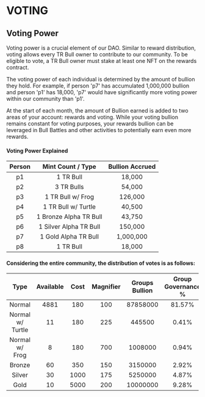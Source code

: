 # VOTING

## Voting Power

Voting power is a crucial element of our DAO. Similar to reward distribution, voting allows every TR Bull owner to contribute to our community. To be eligible to vote, a TR Bull owner must stake at least one NFT on the rewards contract.

The voting power of each individual is determined by the amount of bullion they hold. For example, if person 'p7' has accumulated 1,000,000 bullion and person 'p1' has 18,000, 'p7' would have significantly more voting power within our community than 'p1'.

At the start of each month, the amount of Bullion earned is added to two areas of your account: rewards and voting. While your voting bullion remains constant for voting purposes, your rewards bullion can be leveraged in Bull Battles and other activities to potentially earn even more rewards.

#### Voting Power Explained

| Person |    Mint Count / Type   | Bullion Accrued |
| :----: | :--------------------: | :-------------: |
|   p1   |        1 TR Bull       |      18,000     |
|   p2   |       3 TR Bulls       |      54,000     |
|   p3   |    1 TR Bull w/ Frog   |     126,000     |
|   p4   |   1 TR Bull w/ Turtle  |      40,500     |
|   p5   | 1 Bronze Alpha TR Bull |      43,750     |
|   p6   | 1 Silver Alpha TR Bull |     150,000     |
|   p7   |  1 Gold Alpha TR Bull  |    1,000,000    |
|   p8   |        1 TR Bull       |      18,000     |



#### Considering the entire community, the distribution of votes is as follows:

|       Type       | Available | Cost | Magnifier | Groups Bullion | Group Governance % | Governance % per NFT |
| :--------------: | :-------: | :--: | :-------: | :------------: | :----------------: | :------------------: |
|      Normal      |    4881   |  180 |    100    |    87858000    |       81.57%       |        0.0167%       |
| Normal w/ Turtle |     11    |  180 |    225    |     445500     |        0.41%       |        0.0376%       |
|  Normal w/ Frog  |     8     |  180 |    700    |     1008000    |        0.94%       |        0.1170%       |
|      Bronze      |     60    |  350 |    150    |     3150000    |        2.92%       |        0.0487%       |
|      Silver      |     30    | 1000 |    175    |     5250000    |        4.87%       |        0.1625%       |
|       Gold       |     10    | 5000 |    200    |    10000000    |        9.28%       |        0.9284%       |

